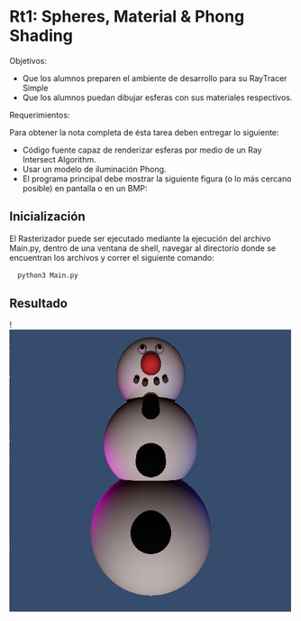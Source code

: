 # Rt1: Spheres, Material & Phong Shading
Objetivos:

- Que los alumnos preparen el ambiente de desarrollo para su RayTracer Simple
- Que los alumnos puedan dibujar esferas con sus materiales respectivos.

Requerimientos:

Para obtener la nota completa de ésta tarea deben entregar lo siguiente:

- Código fuente capaz de renderizar esferas por medio de un Ray Intersect Algorithm.
- Usar un modelo de iluminación Phong.
- El programa principal debe mostrar la siguiente figura (o lo más cercano posible) en pantalla o en un BMP:

## Inicialización
El Rasterizador puede ser ejecutado mediante la ejecución del archivo Main.py, dentro de una ventana de shell, navegar al directorio donde se encuentran los archivos y correr el siguiente comando:
  ```bash
    python3 Main.py
  ```  

## Resultado
 !![Alt text](/Preview.png)
